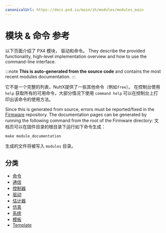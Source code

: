 ```yaml
---
canonicalUrl: https://docs.px4.io/main/zh/modules/modules_main
---
```



# 模块 & 命令 参考

以下页面介绍了 PX4 模块， 驱动和命令。 They describe the provided functionality, high-level implementation overview and how to use the command-line interface.

:::note
**This is auto-generated from the source code** and contains the most recent modules documentation.
:::

它不是一个完整的列表，NuttX提供了一些其他命令（例如`free`）。 在控制台使用 `help` 获取所有的可用命令，大部分情况下使用 `command help` 可以在控制台上打印出该命令的使用方法。

Since this is generated from source, errors must be reported/fixed in the [Firmware](https://github.com/PX4/Firmware) repository. The documentation pages can be generated by running the following command from the root of the Firmware directory: 文档页可以在固件目录的根目录下运行如下命令生成：

```
make module_documentation
```
生成的文件将被写入 `modules` 目录。

## 分类
- [命令](modules_autotune.md)
- [通信](modules_command.md)
- [控制器](modules_communication.md)
- [驱动](modules_controller.md)
- [估计器](modules_driver.md)
- [仿真](modules_estimator.md)
- [系统](modules_simulation.md)
- [模板](modules_system.md)
- [Template](modules_template.md)
